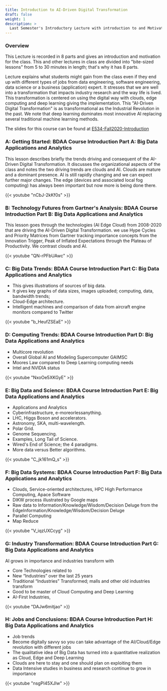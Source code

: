```yaml
---
title: Introduction to AI-Driven Digital Transformation
draft: false
weight: 1
description: >
  Last Semester's Introductory Lecture with introduction to and Motivation for Big Data Applications and Analytics Class. See section G for material directly related to this lass but all sections are relevant
---
```


### Overview

This Lecture is recorded in 8 parts and gives an introduction and motivation for the class. This and other lectures in class are divided into "bite-sized lessons" from 5 to 30 minutes in length; that's why it has 8 parts. 

Lecture explains what students might gain from the class even if they end up with different types of jobs from data engineering, software engineering, data science or a business (application) expert. It stresses that we are well into a transformation that impacts industry research and the way life is lived. This transformation is centered on using the digital way with clouds, edge computing and deep learning giving the implementation. This "AI-Driven Digital Transformation" is as transformational as the Industrial Revolution in the past. We note that deep learning dominates most innovative AI replacing several traditional machine learning methods.

The slides for this course can be found at [E534-Fall2020-Introduction](https://docs.google.com/presentation/d/1ztKIAb6GaIcaOtiyWEHuRdR9z2xPyucgbhw-EpiDIRI/edit#slide=id.g94cec20bdc_0_240)

### A: Getting Started: BDAA Course Introduction Part A: Big Data Applications and Analytics 

This lesson describes briefly the trends driving and consequent of the AI-Driven Digital Transformation. It discusses the organizational aspects of the class and notes the two driving trends are clouds and AI. Clouds are mature and a dominant presence. AI is still rapidly changing and we can expect further major changes. The edge (devices and associated local fog computing) has always been important but now more is being done there.

{{< youtube "nCbJ-2kKf0s" >}}

### B: Technology Futures from Gartner's Analysis: BDAA Course Introduction Part B: Big Data Applications and Analytics 

This lesson goes through the technologies (AI Edge Cloud) from 2008-2020 that are driving the AI-Driven Digital Transformation. we use Hype Cycles and Priority Matrices from Gartner tracking importance concepts from the Innovation Trigger, Peak of Inflated Expectations through the Plateau of Productivity. We contrast clouds and AI.

{{< youtube "QN-rPFbUAwc" >}}

### C: Big Data Trends: BDAA Course Introduction Part C: Big Data Applications and Analytics 

* This gives illustrations of sources of big data.
* It gives key graphs of data sizes, images uploaded; computing, data, bandwidth trends; 
* Cloud-Edge architecture.
* Intelligent machines and comparison of data from aircraft engine monitors compared to Twitter

{{< youtube "b_HeufZSEaE" >}}

### D: Computing Trends: BDAA Course Introduction Part D: Big Data Applications and Analytics 

* Multicore revolution
* Overall Global AI and Modeling Supercomputer GAIMSC
* Moores Law compared to Deep Learning computing needs
* Intel and NVIDIA status

{{< youtube "NxoOe5XKGyE" >}}

### E: Big Data and Science: BDAA Course Introduction Part E: Big Data Applications and Analytics

* Applications and Analytics
* Cyberinfrastructure, e-moreorlessanything.
* LHC, Higgs Boson and accelerators.
* Astronomy, SKA, multi-wavelength.
* Polar Grid.
* Genome Sequencing.
* Examples, Long Tail of Science.
* Wired's End of Science; the 4 paradigms.
* More data versus Better algorithms.

{{< youtube "C_jk161mQ_s" >}}

### F: Big Data Systems: BDAA Course Introduction Part F: Big Data Applications and Analytics

* Clouds, Service-oriented architectures, HPC High Performance Computing, Apace Software
* DIKW process illustrated by Google maps
* Raw data to Information/Knowledge/Wisdom/Decision Deluge from the EdgeInformation/Knowledge/Wisdom/Decision Deluge
* Parallel Computing
* Map Reduce

{{< youtube "V_iqzUXCcyg" >}}

### G: Industry Transformation: BDAA Course Introduction Part G: Big Data Applications and Analytics

AI grows in importance and industries transform with 

* Core Technologies related to
* New “Industries” over the last 25 years
* Traditional “Industries” Transformed; malls and other old industries transform
* Good to be master of Cloud Computing and Deep Learning
* AI-First Industries, 

{{< youtube "DAJw6mitjao" >}}

### H: Jobs and Conclusions: BDAA Course Introduction Part H: Big Data Applications and Analytics

* Job trends
* Become digitally savvy so you can take advantage of the AI/Cloud/Edge revolution with different jobs
* The qualitative idea of Big Data has turned into a quantitative realization as Cloud, Edge and Deep Learning
* Clouds are here to stay and one should plan on exploiting them
* Data Intensive studies in business and research continue to grow in importance

{{< youtube "nsgPI45XJlw" >}}
